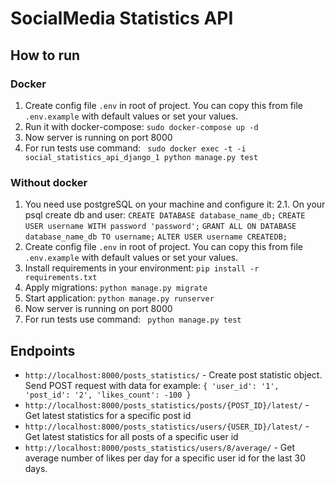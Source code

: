 # SocialMedia Statistics API

## How to run
### Docker
1. Create config file `.env` in root of project. You can copy this from file `.env.example` with default values or set your values.
2. Run it with docker-compose: `sudo docker-compose up -d`
4. Now server is running on port 8000
5. For run tests use command: ` sudo docker exec -t -i social_statistics_api_django_1 python manage.py test`

### Without docker
1. You need use postgreSQL on your machine and configure it:
    2.1. On your psql create db and user:
       `CREATE DATABASE database_name_db;`
       `CREATE USER username WITH password 'password';`
       `GRANT ALL ON DATABASE database_name_db TO username;`
       `ALTER USER username CREATEDB;`
2. Create config file `.env` in root of project. You can copy this from file `.env.example` with default values or set your values.
4. Install requirements in your environment: `pip install -r requirements.txt`
5. Apply migrations: `python manage.py migrate`
6. Start application: `python manage.py runserver`
7. Now server is running on port 8000
5. For run tests use command: ` python manage.py test`

## Endpoints
- `http://localhost:8000/posts_statistics/` - Create post statistic object. 
Send POST request with data for example: 
        `{
                'user_id': '1',
                'post_id': '2',
                'likes_count': -100
        }`
- `http://localhost:8000/posts_statistics/posts/{POST_ID}/latest/` - Get latest statistics for a specific post id
- `http://localhost:8000/posts_statistics/users/{USER_ID}/latest/` - Get latest statistics for all posts of a specific user id
- `http://localhost:8000/posts_statistics/users/8/average/` - Get average number of likes per day for a specific user id for the last 30 days.
